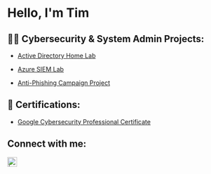 <h1>Hello, I'm Tim

<h2>👨‍💻 Cybersecurity & System Admin Projects:</h2>

  - [Active Directory Home Lab](https://github.com/TimSturgis/ActiveDirectoryProject/tree/main)

  - [Azure SIEM Lab](https://github.com/TimSturgis/SOC-in-the-cloud)

  - [Anti-Phishing Campaign Project](https://github.com/TimSturgis/Anti-Phishing-Campaign/blob/main/README.md)

<h2> 📄 Certifications:</h2>

  - [Google Cybersecurity Professional Certificate](https://www.credly.com/badges/2260f4d6-720a-4759-84bb-2c124b9598f8/public_url)




<h2> Connect with me:</h2>


[<img align="left" alt="  | LinkedIn" width="22px" src="https://cdn.jsdelivr.net/npm/simple-icons@v3/icons/linkedin.svg" />][linkedin]

[linkedin]: https://www.linkedin.com/in/timothy-sturgis

